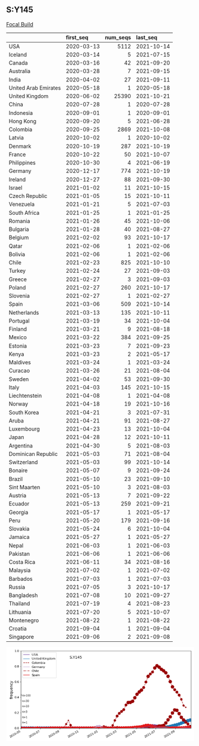 

## S:Y145
[Focal Build](https://nextstrain.org/groups/neherlab/ncov/S.Y145?c=gt-S_145)

|                      | first_seq   |   num_seqs | last_seq   |
|:---------------------|:------------|-----------:|:-----------|
| USA                  | 2020-03-13  |       5112 | 2021-10-14 |
| Iceland              | 2020-03-14  |          5 | 2021-07-15 |
| Canada               | 2020-03-16  |         42 | 2021-09-20 |
| Australia            | 2020-03-28  |          7 | 2021-09-15 |
| India                | 2020-04-02  |         27 | 2021-09-11 |
| United Arab Emirates | 2020-05-18  |          1 | 2020-05-18 |
| United Kingdom       | 2020-06-02  |      25390 | 2021-10-21 |
| China                | 2020-07-28  |          1 | 2020-07-28 |
| Indonesia            | 2020-09-01  |          1 | 2020-09-01 |
| Hong Kong            | 2020-09-20  |          5 | 2021-06-28 |
| Colombia             | 2020-09-25  |       2869 | 2021-10-08 |
| Latvia               | 2020-10-02  |          1 | 2020-10-02 |
| Denmark              | 2020-10-19  |        287 | 2021-10-19 |
| France               | 2020-10-22  |         50 | 2021-10-07 |
| Philippines          | 2020-10-30  |          4 | 2021-06-19 |
| Germany              | 2020-12-17  |        774 | 2021-10-19 |
| Ireland              | 2020-12-27  |         88 | 2021-09-30 |
| Israel               | 2021-01-02  |         11 | 2021-10-15 |
| Czech Republic       | 2021-01-05  |         15 | 2021-10-11 |
| Venezuela            | 2021-01-21  |          5 | 2021-07-03 |
| South Africa         | 2021-01-25  |          1 | 2021-01-25 |
| Romania              | 2021-01-26  |         45 | 2021-10-06 |
| Bulgaria             | 2021-01-28  |         40 | 2021-08-27 |
| Belgium              | 2021-02-02  |         93 | 2021-10-17 |
| Qatar                | 2021-02-06  |          1 | 2021-02-06 |
| Bolivia              | 2021-02-06  |          1 | 2021-02-06 |
| Chile                | 2021-02-23  |        825 | 2021-10-10 |
| Turkey               | 2021-02-24  |         27 | 2021-09-03 |
| Greece               | 2021-02-27  |          3 | 2021-09-03 |
| Poland               | 2021-02-27  |        260 | 2021-10-17 |
| Slovenia             | 2021-02-27  |          1 | 2021-02-27 |
| Spain                | 2021-03-06  |        509 | 2021-10-14 |
| Netherlands          | 2021-03-13  |        135 | 2021-10-11 |
| Portugal             | 2021-03-19  |         34 | 2021-10-04 |
| Finland              | 2021-03-21  |          9 | 2021-08-18 |
| Mexico               | 2021-03-22  |        384 | 2021-09-25 |
| Estonia              | 2021-03-23  |          7 | 2021-09-23 |
| Kenya                | 2021-03-23  |          2 | 2021-05-17 |
| Maldives             | 2021-03-24  |          1 | 2021-03-24 |
| Curacao              | 2021-03-26  |         21 | 2021-08-04 |
| Sweden               | 2021-04-02  |         53 | 2021-09-30 |
| Italy                | 2021-04-03  |        145 | 2021-10-15 |
| Liechtenstein        | 2021-04-08  |          1 | 2021-04-08 |
| Norway               | 2021-04-18  |         19 | 2021-10-16 |
| South Korea          | 2021-04-21  |          3 | 2021-07-31 |
| Aruba                | 2021-04-21  |         91 | 2021-08-27 |
| Luxembourg           | 2021-04-23  |         13 | 2021-10-04 |
| Japan                | 2021-04-28  |         12 | 2021-10-11 |
| Argentina            | 2021-04-30  |          5 | 2021-08-03 |
| Dominican Republic   | 2021-05-03  |         71 | 2021-08-04 |
| Switzerland          | 2021-05-03  |         99 | 2021-10-14 |
| Bonaire              | 2021-05-07  |          9 | 2021-09-24 |
| Brazil               | 2021-05-10  |         23 | 2021-09-10 |
| Sint Maarten         | 2021-05-10  |          3 | 2021-08-03 |
| Austria              | 2021-05-13  |          7 | 2021-09-22 |
| Ecuador              | 2021-05-13  |        259 | 2021-09-21 |
| Georgia              | 2021-05-17  |          1 | 2021-05-17 |
| Peru                 | 2021-05-20  |        179 | 2021-09-16 |
| Slovakia             | 2021-05-24  |          6 | 2021-10-04 |
| Jamaica              | 2021-05-27  |          1 | 2021-05-27 |
| Nepal                | 2021-06-03  |          1 | 2021-06-03 |
| Pakistan             | 2021-06-06  |          1 | 2021-06-06 |
| Costa Rica           | 2021-06-11  |         34 | 2021-08-16 |
| Malaysia             | 2021-07-02  |          1 | 2021-07-02 |
| Barbados             | 2021-07-03  |          1 | 2021-07-03 |
| Russia               | 2021-07-05  |          3 | 2021-10-17 |
| Bangladesh           | 2021-07-08  |         10 | 2021-09-27 |
| Thailand             | 2021-07-19  |          4 | 2021-08-23 |
| Lithuania            | 2021-07-20  |          5 | 2021-10-07 |
| Montenegro           | 2021-08-22  |          1 | 2021-08-22 |
| Croatia              | 2021-09-04  |          1 | 2021-09-04 |
| Singapore            | 2021-09-06  |          2 | 2021-09-08 |

![Overall trends S.Y145](/overall_trends_figures/overall_trends_S.Y145.png)